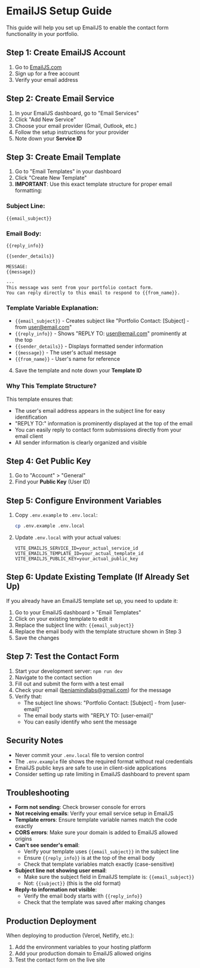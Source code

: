# EmailJS Setup Guide

This guide will help you set up EmailJS to enable the contact form functionality in your portfolio.

## Step 1: Create EmailJS Account

1. Go to [EmailJS.com](https://www.emailjs.com/)
2. Sign up for a free account
3. Verify your email address

## Step 2: Create Email Service

1. In your EmailJS dashboard, go to "Email Services"
2. Click "Add New Service"
3. Choose your email provider (Gmail, Outlook, etc.)
4. Follow the setup instructions for your provider
5. Note down your **Service ID**

## Step 3: Create Email Template

1. Go to "Email Templates" in your dashboard
2. Click "Create New Template"
3. **IMPORTANT**: Use this exact template structure for proper email formatting:

### Subject Line:
```
{{email_subject}}
```

### Email Body:
```
{{reply_info}}

{{sender_details}}

MESSAGE:
{{message}}

---
This message was sent from your portfolio contact form.
You can reply directly to this email to respond to {{from_name}}.
```

### Template Variable Explanation:
- `{{email_subject}}` - Creates subject like "Portfolio Contact: [Subject] - from user@email.com"
- `{{reply_info}}` - Shows "REPLY TO: user@email.com" prominently at the top
- `{{sender_details}}` - Displays formatted sender information
- `{{message}}` - The user's actual message
- `{{from_name}}` - User's name for reference

4. Save the template and note down your **Template ID**

### Why This Template Structure?
This template ensures that:
- The user's email address appears in the subject line for easy identification
- "REPLY TO:" information is prominently displayed at the top of the email
- You can easily reply to contact form submissions directly from your email client
- All sender information is clearly organized and visible

## Step 4: Get Public Key

1. Go to "Account" > "General"
2. Find your **Public Key** (User ID)

## Step 5: Configure Environment Variables

1. Copy `.env.example` to `.env.local`:
   ```bash
   cp .env.example .env.local
   ```

2. Update `.env.local` with your actual values:
   ```
   VITE_EMAILJS_SERVICE_ID=your_actual_service_id
   VITE_EMAILJS_TEMPLATE_ID=your_actual_template_id
   VITE_EMAILJS_PUBLIC_KEY=your_actual_public_key
   ```

## Step 6: Update Existing Template (If Already Set Up)

If you already have an EmailJS template set up, you need to update it:

1. Go to your EmailJS dashboard > "Email Templates"
2. Click on your existing template to edit it
3. Replace the subject line with: `{{email_subject}}`
4. Replace the email body with the template structure shown in Step 3
5. Save the changes

## Step 7: Test the Contact Form

1. Start your development server: `npm run dev`
2. Navigate to the contact section
3. Fill out and submit the form with a test email
4. Check your email (benjamindlabs@gmail.com) for the message
5. Verify that:
   - The subject line shows: "Portfolio Contact: [Subject] - from [user-email]"
   - The email body starts with "REPLY TO: [user-email]"
   - You can easily identify who sent the message

## Security Notes

- Never commit your `.env.local` file to version control
- The `.env.example` file shows the required format without real credentials
- EmailJS public keys are safe to use in client-side applications
- Consider setting up rate limiting in EmailJS dashboard to prevent spam

## Troubleshooting

- **Form not sending**: Check browser console for errors
- **Not receiving emails**: Verify your email service setup in EmailJS
- **Template errors**: Ensure template variable names match the code exactly
- **CORS errors**: Make sure your domain is added to EmailJS allowed origins
- **Can't see sender's email**:
  - Verify your template uses `{{email_subject}}` in the subject line
  - Ensure `{{reply_info}}` is at the top of the email body
  - Check that template variables match exactly (case-sensitive)
- **Subject line not showing user email**:
  - Make sure the subject field in EmailJS template is: `{{email_subject}}`
  - Not: `{{subject}}` (this is the old format)
- **Reply-to information not visible**:
  - Verify the email body starts with `{{reply_info}}`
  - Check that the template was saved after making changes

## Production Deployment

When deploying to production (Vercel, Netlify, etc.):
1. Add the environment variables to your hosting platform
2. Add your production domain to EmailJS allowed origins
3. Test the contact form on the live site
